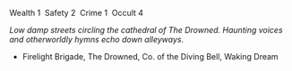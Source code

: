 ---
---

Wealth 1  Safety 2  Crime 1  Occult 4

*Low damp streets circling the cathedral of The Drowned. Haunting voices and otherworldly hymns echo down alleyways.*
- Firelight Brigade, The Drowned, Co. of the Diving Bell, Waking Dream